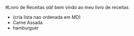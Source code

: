 #Livro de Receitas
olá! bem vindo ao meu livro de receitas
 - (cria lista nao ordenada em MD)
 - Carne Assada
- hamburguer

